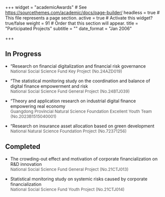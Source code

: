 +++
widget = "academicAwards"  # See https://sourcethemes.com/academic/docs/page-builder/
headless = true  # This file represents a page section.
active = true  # Activate this widget? true/false
weight = 91  # Order that this section will appear.
title = "Participated Projects"
subtitle = ""
date_format = "Jan 2006"

+++
<h2>In Progress</h2>
<ul style="padding-left: 1.2em;">
  <li><p style="margin-bottom: 1em;">“Research on financial digitalization and financial risk governance<br>
  <span style="font-size: 0.95em; color: #555;">National Social Science Fund Key Project (No.24AZD019)</span></p></li>

  <li><p style="margin-bottom: 1em;">“The statistical monitoring study on the coordination and balance of digital finance empowerment and risk<br>
  <span style="font-size: 0.95em; color: #555;">National Social Science Fund General Project (No.24BTJ039)</span></p></li>
  
  <li><p style="margin-bottom: 1em;">“Theory and application research on industrial digital finance empowering real economy<br>
  <span style="font-size: 0.95em; color: #555;">Guangdong Provincial Natural Science Foundation Excellent Youth Team (No.2023B1515040001)</span></p></li>
  
  <li><p style="margin-bottom: 1em;">“Research on insurance asset allocation based on green development<br>
  <span style="font-size: 0.95em; color: #555;">National Natural Science Foundation Project (No.72371256)</span></p></li>
</ul>

<h2>Completed</h2>
<ul style="padding-left: 1.2em;">
  <li><p style="margin-bottom: 1em;">The crowding-out effect and motivation of corporate financialization on R&D innovation<br>
  <span style="font-size: 0.95em; color: #555;">National Social Science Fund General Project (No.21CTJ013)</span></p></li>
 
  <li><p style="margin-bottom: 1em;">Statistical monitoring study on systemic risks caused by corporate financialization<br>
  <span style="font-size: 0.95em; color: #555;">National Social Science Fund Youth Project (No.21CTJ014)</span></p></li>

</ul>



